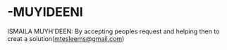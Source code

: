 # -MUYIDEENI
ISMAILA MUYH'DEEN: By accepting peoples request and helping then to creat a solution(mtesleems@gmail.com)
